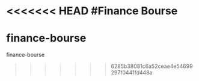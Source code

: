 <<<<<<< HEAD
#Finance Bourse
=======

# finance-bourse

finance-bourse

> > > > > > > 6285b38081c6a52ceae4e54699297f0441fd448a
